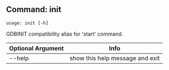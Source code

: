 ## Command: init ##
```
usage: init [-h]
```
GDBINIT compatibility alias for 'start' command.  

| Optional Argument | Info |
|---------------------|------|
| --help | show this help message and exit |



